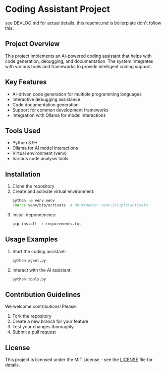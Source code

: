 # Coding Assistant Project
see DEVLOG.md for actual details. this readme.md is boilerplate don't follow this.

## Project Overview
This project implements an AI-powered coding assistant that helps with code generation, debugging, and documentation. The system integrates with various tools and frameworks to provide intelligent coding support.

## Key Features
- AI-driven code generation for multiple programming languages
- Interactive debugging assistance
- Code documentation generation
- Support for common development frameworks
- Integration with Ollama for model interactions

## Tools Used
- Python 3.9+
- Ollama for AI model interactions
- Virtual environment (venv)
- Various code analysis tools

## Installation
1. Clone the repository
2. Create and activate virtual environment:
   ```bash
   python -m venv venv
   source venv/bin/activate  # On Windows: venv\Scripts\activate
   ```
3. Install dependencies:
   ```bash
   pip install -r requirements.txt
   ```

## Usage Examples
1. Start the coding assistant:
   ```bash
   python agent.py
   ```
2. Interact with the AI assistant:
   ```bash
   python tools.py
   ```

## Contribution Guidelines
We welcome contributions! Please:
1. Fork the repository
2. Create a new branch for your feature
3. Test your changes thoroughly
4. Submit a pull request

## License
This project is licensed under the MIT License - see the [LICENSE](LICENSE) file for details.